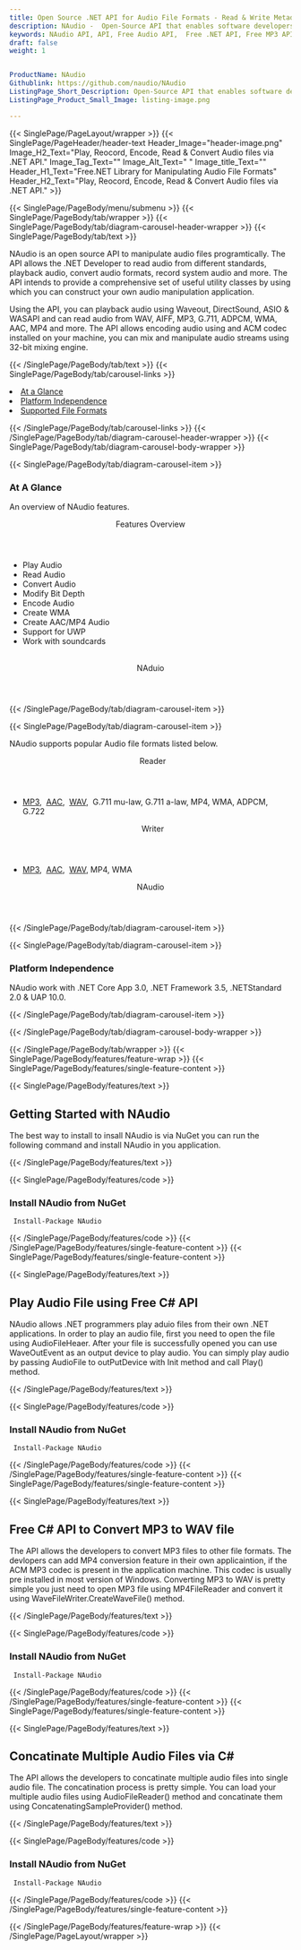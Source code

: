 ```yaml
---
title: Open Source .NET API for Audio File Formats - Read & Write Metadata of Audio File Formats
description: NAudio -  Open-Source API that enables software developers to read, play, record, convert & encode Audio File Formats using .NET applications.
keywords: NAudio API, API, Free Audio API,  Free .NET API, Free MP3 API, Open Source MP3 API, Free MP3 Audio, Extact Metadata, Write MP3 Metata, Extract Audio Metadata, Write Audio Metadata, .NET Audio Tags, Audio Tags, Custom Audio Tags, Free MP3 Tags
draft: false
weight: 1


ProductName: NAudio
Githublink: https://github.com/naudio/NAudio
ListingPage_Short_Description: Open-Source API that enables software developers to read, play, record, convert & encode Audio File Formats using .NET applications.
ListingPage_Product_Small_Image: listing-image.png 

---
```


{{< SinglePage/PageLayout/wrapper >}}
{{< SinglePage/PageHeader/header-text
Header_Image="header-image.png"
Image_H2_Text="Play, Reocord, Encode, Read & Convert Audio files via .NET API."
Image_Tag_Text=""
Image_Alt_Text=" "
Image_title_Text=""
Header_H1_Text="Free.NET Library for Manipulating Audio File Formats"
Header_H2_Text="Play, Reocord, Encode, Read & Convert Audio files via .NET API." >}}

{{< SinglePage/PageBody/menu/submenu >}}
{{< SinglePage/PageBody/tab/wrapper >}}
{{< SinglePage/PageBody/tab/diagram-carousel-header-wrapper >}}
{{< SinglePage/PageBody/tab/text >}}



<p>NAudio is an open source API to manipulate audio files programtically. The API allows the .NET Developer to read audio from different standards, playback audio, convert audio formats, record system audio and more. The API intends to provide a comprehensive set of useful utility classes by using which you can construct your own audio manipulation application.</p>
<p>Using the API, you can playback audio using Waveout, DirectSound, ASIO & WASAPI and can read audio from WAV, AIFF, MP3, G.711, ADPCM, WMA, AAC, MP4 and more. The API allows encoding audio using and ACM codec installed on your machine, you can mix and manipulate audio streams using 32-bit mixing engine.</p>

{{< /SinglePage/PageBody/tab/text >}}
{{< SinglePage/PageBody/tab/carousel-links >}}

<li data-target="#diagramcarousel" data-slide-to="0"><a href="#">At a Glance</a></li>
<li data-target="#diagramcarousel" data-slide-to="2"><a href="#">Platform Independence</a></li>
<li data-target="#diagramcarousel" data-slide-to="1"><a class="activetab" href="#">Supported File Formats</a></li>


{{< /SinglePage/PageBody/tab/carousel-links >}}
{{< /SinglePage/PageBody/tab/diagram-carousel-header-wrapper >}}
{{< SinglePage/PageBody/tab/diagram-carousel-body-wrapper >}}

{{< SinglePage/PageBody/tab/diagram-carousel-item >}}
<h3>At A Glance</h3>
<p>An overview of NAudio features.</p>
<div class="diagram1 d1-poi">
<div class="d1-row">
<div class="d1-col d1-left"><header>Features Overview</header>
<ul>
<li>Play Audio</li>
<li>Read Audio</li>
<li>Convert Audio</li>
<li>Modify Bit Depth</li>
<li>Encode Audio</li>
<li>Create WMA</li>
<li>Create AAC/MP4 Audio</li>
<li>Support for UWP</li>
<li>Work with soundcards</li>
</ul>
</div>
<!--/left-->
<div class="d1-col d1-right"> </div>
</div>
<div class="d1-logo" style="border: none;"><header>NAduio</header><footer><small></small></footer></div>
<!--/logo--></div>
<!--/diagram1-->
{{< /SinglePage/PageBody/tab/diagram-carousel-item >}}

{{< SinglePage/PageBody/tab/diagram-carousel-item >}}
<p>NAudio supports popular Audio file formats listed below.</p>
<div class="diagram1 d2  d1-poi">
<div class="d1-row">
<div class="d1-col d1-left"><header><i class="fa fa-arrows-v "> </i> Reader</header>
<ul>
<li><a href="https://docs.fileformat.com/audio/mp3/">MP3</a>,  <a href="https://docs.fileformat.com/audio/aac/">AAC</a>,  <a href="https://docs.fileformat.com/audio/wav/">WAV</a>,  G.711 mu-law, G.711 a-law, MP4, WMA, ADPCM, G.722</li>
</ul>
</div>
<!--/left-->
<div class="d1-col d1-right"><header><i class="fa  fa-long-arrow-down"> </i> Writer</header>
<ul>
<li><a href="https://docs.fileformat.com/audio/mp3/">MP3</a>,  <a href="https://docs.fileformat.com/audio/aac/">AAC</a>,  <a href="https://docs.fileformat.com/audio/wav/">WAV</a>, MP4, WMA</li>
</ul>
</div>
<!--/right--></div>
<!--/row-->
<div class="d1-logo" style="border: none;"><header>NAudio</header><footer><small></small></footer></div>
<!--/logo--></div>
<!--/diagram2-->
{{< /SinglePage/PageBody/tab/diagram-carousel-item >}}

{{< SinglePage/PageBody/tab/diagram-carousel-item >}}
<h3>Platform Independence</h3>
<p>NAudio work with .NET Core App 3.0, .NET Framework 3.5, .NETStandard 2.0 & UAP 10.0.</p>
{{< /SinglePage/PageBody/tab/diagram-carousel-item >}}

{{< /SinglePage/PageBody/tab/diagram-carousel-body-wrapper >}}

{{< /SinglePage/PageBody/tab/wrapper >}}
{{< SinglePage/PageBody/features/feature-wrap >}}
{{< SinglePage/PageBody/features/single-feature-content >}}

{{< SinglePage/PageBody/features/text >}}
<h2 class="h2title">Getting Started with NAudio</h2>
<p>The best way to install to insall NAudio is via NuGet you can run the following command and install NAudio in you application.</p>
{{< /SinglePage/PageBody/features/text >}}

{{< SinglePage/PageBody/features/code >}}
<h3>Install NAudio from NuGet</h3>
<pre><code class="html"> Install-Package NAudio</code></pre>


{{< /SinglePage/PageBody/features/code >}}
{{< /SinglePage/PageBody/features/single-feature-content >}}
{{< SinglePage/PageBody/features/single-feature-content >}}

{{< SinglePage/PageBody/features/text >}}
<h2 class="h2title">Play Audio File using Free C# API</h2>
<p>NAudio allows .NET programmers play aduio files from their own .NET applications. In order to play an audio file, first you need to open the file using AudioFileHeaer. After your file is successfully opened you can use WaveOutEvent as an output device to play audio. You can simply play audio by passing AudioFile to outPutDevice with Init method and call Play() method.</p>

{{< /SinglePage/PageBody/features/text >}}

{{< SinglePage/PageBody/features/code >}}
<h3>Install NAudio from NuGet</h3>
<pre><code class="html"> Install-Package NAudio</code></pre>


{{< /SinglePage/PageBody/features/code >}}
{{< /SinglePage/PageBody/features/single-feature-content >}}
{{< SinglePage/PageBody/features/single-feature-content >}}

{{< SinglePage/PageBody/features/text >}}
<h2 class="h2title">Free C# API to Convert MP3 to WAV file</h2>
<p>The API allows the developers to convert MP3 files to other file formats. The devlopers can add MP4 conversion feature in their own applicaintion, if the ACM MP3 codec is present in the application machine. This codec is usually pre installed in most version of Windows. Converting MP3 to WAV is pretty simple you just need to open MP3 file using MP4FileReader and convert it using WaveFileWriter.CreateWaveFile() method.</p>

{{< /SinglePage/PageBody/features/text >}}

{{< SinglePage/PageBody/features/code >}}
<h3>Install NAudio from NuGet</h3>
<pre><code class="html"> Install-Package NAudio</code></pre>


{{< /SinglePage/PageBody/features/code >}}
{{< /SinglePage/PageBody/features/single-feature-content >}}
{{< SinglePage/PageBody/features/single-feature-content >}}

{{< SinglePage/PageBody/features/text >}}
<h2 class="h2title">Concatinate Multiple Audio Files via C#</h2>
<p>The API allows the developers to concatinate multiple audio files into single audio file. The concatination process is pretty simple. You can load your multiple audio files using AudioFileReader() method and concatinate them using ConcatenatingSampleProvider() method.</p>

{{< /SinglePage/PageBody/features/text >}}

{{< SinglePage/PageBody/features/code >}}
<h3>Install NAudio from NuGet</h3>
<pre><code class="html"> Install-Package NAudio</code></pre>


{{< /SinglePage/PageBody/features/code >}}
{{< /SinglePage/PageBody/features/single-feature-content >}}

{{< /SinglePage/PageBody/features/feature-wrap >}}
{{< /SinglePage/PageLayout/wrapper >}}
